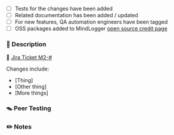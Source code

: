<!-- Use this template as a guide to describe your pull request, and adjust as necessary. -->
<!-- Include information that helps your peers review your updates and understand this    -->
<!-- repository's history of changes over time.                                           -->

<!-- Delete any options that are not relevant -->

- [ ] Tests for the changes have been added
- [ ] Related documentation has been added / updated
- [ ] For new features, QA automation engineers have been tagged
- [ ] OSS packages added to MindLogger [open source credit page](https://mindlogger.atlassian.net/jira/servicedesk/projects/MLA/knowledge/articles/340623543?spaceKey=MLA)

### 📝 Description

<!-- Contributions are welcome! If there is a corresponding      -->
<!-- JIRA ticket, link to it by replacing `#` with ticket number -->

🔗 [Jira Ticket M2-#](https://mindlogger.atlassian.net/browse/M2-#)

<!-- Uncomment if this PR includes a breaking change to the API -->
<!-- ##### ❗BREAKING CHANGE! -->

<!-- Replace this with a high-level description of the features/functionality proposed in the pull request. -->

Changes include:

- [Thing]
- [Other thing]
- [More things]

### 🪤 Peer Testing

<!-- If peer testing is not needed, then delete this section -->
<!-- Uncomment out any of the following as needed:           -->
<!-- **Requires `pipenv shell`**     -->
<!-- **Requires `pipenv sync --dev`**        -->

<!--
Replace this with a series of test steps & expected outcomes.

Example test step:

- This is a test step.  Highlight actions **in bold**.

    **Expected outcome:** This is what to expect after the step
-->

### ✏️ Notes

<!--
Replace this line with anything else you think may be relevant or related PRs

If there are no notes, then delete this section.
-->
